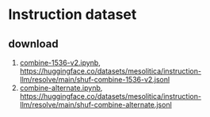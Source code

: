 # Instruction dataset

## download

1. [combine-1536-v2.ipynb](combine-1536-v2.ipynb), https://huggingface.co/datasets/mesolitica/instruction-llm/resolve/main/shuf-combine-1536-v2.jsonl
2. [combine-alternate.ipynb](combine-alternate.ipynb), https://huggingface.co/datasets/mesolitica/instruction-llm/resolve/main/shuf-combine-alternate.jsonl